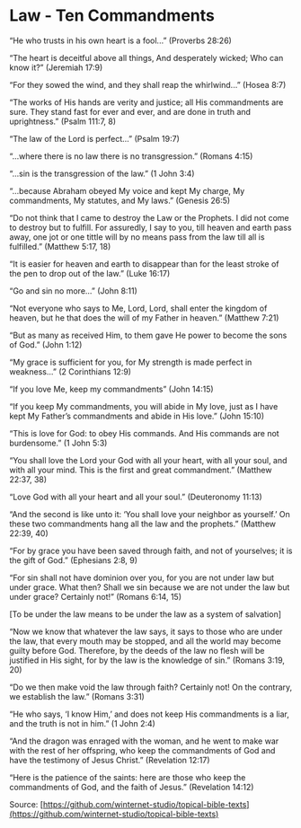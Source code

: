 Law - Ten Commandments
======================

“He who trusts in his own heart is a fool...” (Proverbs 28:26)

“The heart is deceitful above all things, And desperately wicked; Who can know it?” (Jeremiah 17:9)

“For they sowed the wind, and they shall reap the whirlwind...” (Hosea 8:7)

“The works of His hands are verity and justice; all His commandments are sure. They stand fast for ever and ever, and are done in truth and uprightness.” (Psalm 111:7, 8)

“The law of the Lord is perfect...” (Psalm 19:7)

“...where there is no law there is no transgression.” (Romans 4:15)

“...sin is the transgression of the law.” (1 John 3:4)

“...because Abraham obeyed My voice and kept My charge, My commandments, My statutes, and My laws.” (Genesis 26:5)

“Do not think that I came to destroy the Law or the Prophets. I did not come to destroy but to fulfill. For assuredly, I say to you, till heaven and earth pass away, one jot or one tittle will by no means pass from the law till all is fulfilled.” (Matthew 5:17, 18)

“It is easier for heaven and earth to disappear than for the least stroke of the pen to drop out of the law.” (Luke 16:17)

“Go and sin no more...” (John 8:11)

“Not everyone who says to Me, Lord, Lord, shall enter the kingdom of heaven, but he that does the will of my Father in heaven.” (Matthew 7:21)

“But as many as received Him, to them gave He power to become the sons of God.” (John 1:12)

“My grace is sufficient for you, for My strength is made perfect in weakness...” (2 Corinthians 12:9)

“If you love Me, keep my commandments” (John 14:15)

“If you keep My commandments, you will abide in My love, just as I have kept My Father’s commandments and abide in His love.” (John 15:10)

“This is love for God: to obey His commands. And His commands are not burdensome.” (1 John 5:3)

“You shall love the Lord your God with all your heart, with all your soul, and with all your mind. This is the first and great commandment.” (Matthew 22:37, 38)

“Love God with all your heart and all your soul.” (Deuteronomy 11:13)

“And the second is like unto it: ‘You shall love your neighbor as yourself.’ On these two commandments hang all the law and the prophets.” (Matthew 22:39, 40)

“For by grace you have been saved through faith, and not of yourselves; it is the gift of God.” (Ephesians 2:8, 9)

“For sin shall not have dominion over you, for you are not under law but under grace. What then? Shall we sin because we are not under the law but under grace? Certainly not!” (Romans 6:14, 15)

[To be under the law means to be under the law as a system of salvation]

“Now we know that whatever the law says, it says to those who are under the law, that every mouth may be stopped, and all the world may become guilty before God. Therefore, by the deeds of the law no flesh will be justified in His sight, for by the law is the knowledge of sin.” (Romans 3:19, 20)

“Do we then make void the law through faith? Certainly not! On the contrary, we establish the law.” (Romans 3:31)

“He who says, ‘I know Him,’ and does not keep His commandments is a liar, and the truth is not in him.” (1 John 2:4)

“And the dragon was enraged with the woman, and he went to make war with the rest of her offspring, who keep the commandments of God and have the testimony of Jesus Christ.” (Revelation 12:17)

“Here is the patience of the saints: here are those who keep the commandments of God, and the faith of Jesus.” (Revelation 14:12)


<!--
References:
10-J Whatever Happened to Right.pdf
John 1:12 and 2 Corinthians 12:9 was taken from 27-AA How to Prosper in Health-outline.pdf
-->

Source: [https://github.com/winternet-studio/topical-bible-texts](https://github.com/winternet-studio/topical-bible-texts)
